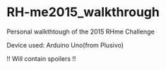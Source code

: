 # RH-me2015_walkthrough
Personal walkthtough of the 2015 RHme Challenge

Device used: Arduino Uno(from Plusivo)

!! Will contain spoilers !!
